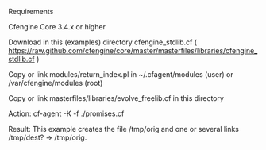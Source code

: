 Requirements

Cfengine Core 3.4.x or higher

Download in this (examples) directory cfengine_stdlib.cf ( https://raw.github.com/cfengine/core/master/masterfiles/libraries/cfengine_stdlib.cf )

Copy or link modules/return_index.pl in ~/.cfagent/modules (user) or /var/cfengine/modules (root)

Copy or link masterfiles/libraries/evolve_freelib.cf in this directory

Action: cf-agent -K -f ./promises.cf

Result: This example creates the file /tmp/orig and one or several links /tmp/dest? -> /tmp/orig.
